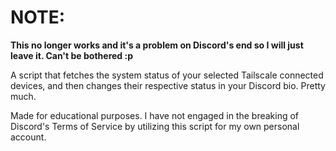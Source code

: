 # NOTE:
**This no longer works and it's a problem on Discord's end so I will just leave it. Can't be bothered :p**

A script that fetches the system status of your selected Tailscale connected devices, and then changes their respective status in your Discord bio. Pretty much.

Made for educational purposes.
I have not engaged in the breaking of Discord's Terms of Service by utilizing this script for my own personal account.
